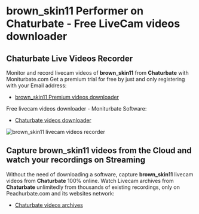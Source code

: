 # brown_skin11 Performer on Chaturbate - Free LiveCam videos downloader

## Chaturbate Live Videos Recorder

Monitor and record livecam videos of **brown_skin11** from **Chaturbate** with Moniturbate.com
Get a premium trial for free by just and only registering with your Email address:
* [brown_skin11 Premium videos downloader](https://moniturbate.com/request-demo-licence-key.html)

Free livecam videos downloader - Moniturbate Software:
* [Chaturbate videos downloader](https://moniturbate.com/moniturbate-download-software.html)

![brown_skin11 livecam videos recorder](https://peachurnet.com/templates/moniturbate-software.png)


## Capture brown_skin11 videos from the Cloud and watch your recordings on Streaming

Without the need of downloading a software, capture **brown_skin11** livecam videos from **Chaturbate** 100% online.
Watch Livecam archives from **Chaturbate** unlimitedly from thousands of existing recordings, only on Peachurbate.com and its websites network:
* [Chaturbate videos archives](https://peachurnet.com/)